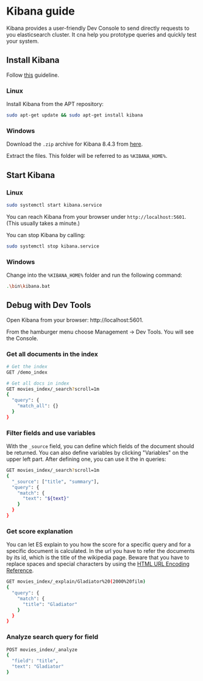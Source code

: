 # Kibana guide

Kibana provides a user-friendly Dev Console to send directly requests to you elasticsearch cluster. It cna help you prototype queries and quickly test your system. 

## Install Kibana

Follow [this](https://www.elastic.co/guide/en/kibana/current/install.html) guideline.

### Linux

Install Kibana from the APT repository:

```bash
sudo apt-get update && sudo apt-get install kibana
```

### Windows

Download the `.zip` archive for Kibana 8.4.3 from 
[here](https://artifacts.elastic.co/downloads/kibana/kibana-8.4.3-windows-x86_64.zip).

Extract the files. This folder will be referred to as `%KIBANA_HOME%`.

## Start Kibana

### Linux

```bash
sudo systemctl start kibana.service
```

You can reach Kibana from your browser under `http://localhost:5601`. (This usually takes a minute.)

You can stop Kibana by calling:

```bash
sudo systemctl stop kibana.service
```

### Windows

Change into the `%KIBANA_HOME%` folder and run the following command:

```bash
.\bin\kibana.bat
```

## Debug with Dev Tools

Open Kibana from your browser: http://localhost:5601.

From the hamburger menu choose Management -> Dev Tools. You will see the Console.

### Get all documents in the index

```bash
# Get the index
GET /demo_index

# Get all docs in index
GET movies_index/_search?scroll=1m
{
  "query": {
    "match_all": {}
  }
}
```

### Filter fields and use variables

With the `_source` field, you can define which fields of the document should be returned.
You can also define variables by clicking "Variables" on the upper left part. After defining one, you can use it the in queries:

```bash
GET movies_index/_search?scroll=1m
{
  "_source": ["title", "summary"], 
  "query": {
    "match": {
      "text": "${text}"
    }
  }
}
```

### Get score explanation

You can let ES explain to you how the score for a specific query and for a specific document is calculated. In the url you have to refer the documents by its id, which is the title of the wikipedia page. Beware that you have to replace spaces and special characters by using the [HTML URL Encoding Reference](https://www.w3schools.com/tags/ref_urlencode.ASP).

```bash
GET movies_index/_explain/Gladiator%20(2000%20film)
{
  "query": {
    "match": {
      "title": "Gladiator"
    }
  }
}
```

### Analyze search query for field

```bash
POST movies_index/_analyze
{
  "field": "title", 
  "text": "Gladiator"
}
```
